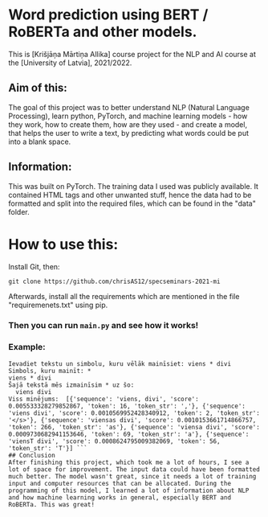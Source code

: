# Word prediction using BERT / RoBERTa and other models.
This is [Krišjāņa Mārtiņa Allika] course project for the NLP and AI course at the [University of Latvia], 2021/2022.

## Aim of this:
The goal of this project was to better understand NLP (Natural Language Processing), learn python, PyTorch, and machine learning models - how they work, how to create them, how are they used -  and create a model, that helps the user to write a text, by predicting what words could be put into a blank space. 

## Information:

This was built on PyTorch. The training data I used was publicly available. It contained HTML tags and other unwanted stuff, hence the data had to be formatted and split into the required files, which can be found in the "data" folder. 


# How to use this:

Install Git, then:	

``` git clone https://github.com/chrisAS12/specseminars-2021-mi ```

Afterwards, install all the requirements which are mentioned in the file "requiremenets.txt" using pip. 

### Then you can run ``` main.py ``` and see how it works!

### Example:
``` 
Ievadiet tekstu un simbolu, kuru vēlāk mainīsiet: viens * divi
Simbols, kuru mainīt: * 
viens * divi
Šajā tekstā mēs izmainīsim * uz šo:
  viens divi 
Viss minējums:  [{'sequence': 'viens, divi', 'score': 0.005533328279852867, 'token': 16, 'token_str': ','}, {'sequence': 'viens divi', 'score': 0.0010569952428340912, 'token': 2, 'token_str': '</s>'}, {'sequence': 'viensas divi', 'score': 0.0010153661714866757, 'token': 266, 'token_str': 'as'}, {'sequence': 'viensa divi', 'score': 0.0009730682941153646, 'token': 69, 'token_str': 'a'}, {'sequence': 'viensT divi', 'score': 0.0008624795009382069, 'token': 56, 'token_str': 'T'}] ```
## Conclusion
After finishing this project, which took me a lot of hours, I see a lot of space for improvement. The input data could have been formatted much better. The model wasn't great, since it needs a lot of training input and computer resources that can be allocated. During the programming of this model, I learned a lot of information about NLP and how machine learning works in general, especially BERT and RoBERTa. This was great! 

